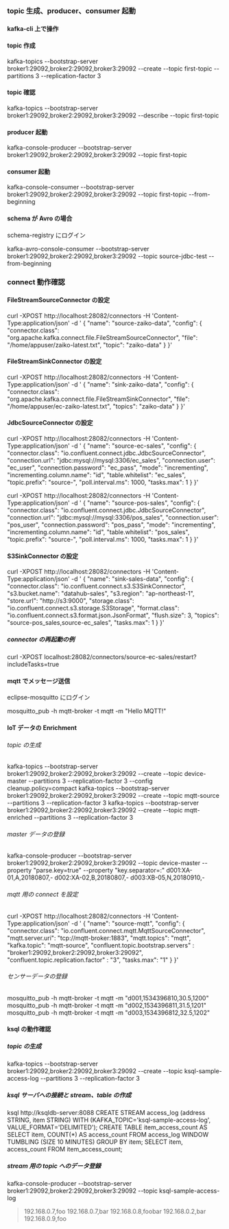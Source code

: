 ### topic 生成、producer、consumer 起動

#### kafka-cli 上で操作

#### topic 作成

kafka-topics --bootstrap-server broker1:29092,broker2:29092,broker3:29092 --create --topic first-topic --partitions 3 --replication-factor 3

#### topic 確認

kafka-topics --bootstrap-server broker1:29092,broker2:29092,broker3:29092 --describe --topic first-topic

#### producer 起動

kafka-console-producer --bootstrap-server broker1:29092,broker2:29092,broker3:29092 --topic first-topic

#### consumer 起動

kafka-console-consumer --bootstrap-server broker1:29092,broker2:29092,broker3:29092 --topic first-topic --from-beginning

#### schema が Avro の場合

schema-registry にログイン

kafka-avro-console-consumer --bootstrap-server broker1:29092,broker2:29092,broker3:29092 --topic source-jdbc-test --from-beginning

### connect 動作確認

#### FileStreamSourceConnector の設定

curl -XPOST http://localhost:28082/connectors -H 'Content-Type:application/json' -d '
{
"name": "source-zaiko-data",
"config": {
"connector.class": "org.apache.kafka.connect.file.FileStreamSourceConnector",
"file": "/home/appuser/zaiko-latest.txt",
"topic": "zaiko-data"
}
}'

#### FileStreamSinkConnector の設定

curl -XPOST http://localhost:28082/connectors -H 'Content-Type:application/json' -d '
{
"name": "sink-zaiko-data",
"config": {
"connector.class": "org.apache.kafka.connect.file.FileStreamSinkConnector",
"file": "/home/appuser/ec-zaiko-latest.txt",
"topics": "zaiko-data"
}
}'

#### JdbcSourceConnector の設定

curl -XPOST http://localhost:28082/connectors -H 'Content-Type:application/json' -d '
{
"name": "source-ec-sales",
"config": {
"connector.class": "io.confluent.connect.jdbc.JdbcSourceConnector",
"connection.url": "jdbc:mysql://mysql:3306/ec_sales",
"connection.user": "ec_user",
"connection.password": "ec_pass",
"mode": "incrementing",
"incrementing.column.name": "id",
"table.whitelist": "ec_sales",
"topic.prefix": "source-",
"poll.interval.ms": 1000,
"tasks.max": 1
}
}'

curl -XPOST http://localhost:28082/connectors -H 'Content-Type:application/json' -d '
{
"name": "source-pos-sales",
"config": {
"connector.class": "io.confluent.connect.jdbc.JdbcSourceConnector",
"connection.url": "jdbc:mysql://mysql:3306/pos_sales",
"connection.user": "pos_user",
"connection.password": "pos_pass",
"mode": "incrementing",
"incrementing.column.name": "id",
"table.whitelist": "pos_sales",
"topic.prefix": "source-",
"poll.interval.ms": 1000,
"tasks.max": 1
}
}'

#### S3SinkConnector の設定

curl -XPOST http://localhost:28082/connectors -H 'Content-Type:application/json' -d '
{
"name": "sink-sales-data",
"config": {
"connector.class": "io.confluent.connect.s3.S3SinkConnector",
"s3.bucket.name": "datahub-sales",
"s3.region": "ap-northeast-1",
"store.url": "http://s3:9000",
"storage.class": "io.confluent.connect.s3.storage.S3Storage",
"format.class": "io.confluent.connect.s3.format.json.JsonFormat",
"flush.size": 3,
"topics": "source-pos_sales,source-ec_sales",
"tasks.max": 1
}
}'

##### connector の再起動の例

curl -XPOST localhost:28082/connectors/source-ec-sales/restart?includeTasks=true

#### mqtt でメッセージ送信

eclipse-mosquitto にログイン

mosquitto_pub -h mqtt-broker -t mqtt -m "Hello MQTT!"

#### IoT データの Enrichment

###### topic の生成

kafka-topics --bootstrap-server broker1:29092,broker2:29092,broker3:29092 --create --topic device-master --partitions 3 --replication-factor 3 --config cleanup.policy=compact
kafka-topics --bootstrap-server broker1:29092,broker2:29092,broker3:29092 --create --topic mqtt-source --partitions 3 --replication-factor 3
kafka-topics --bootstrap-server broker1:29092,broker2:29092,broker3:29092 --create --topic mqtt-enriched --partitions 3 --replication-factor 3

###### master データの登録

kafka-console-producer --bootstrap-server broker1:29092,broker2:29092,broker3:29092 --topic device-master --property "parse.key=true" --property "key.separator=:"
d001:XA-01,A,20180807,-
d002:XA-02,B,20180807,-
d003:XB-05,N,20180910,-

###### mqtt 用の connect を設定

curl -XPOST http://localhost:28082/connectors -H 'Content-Type:application/json' -d '
{
"name": "source-mqtt",
"config": {
"connector.class": "io.confluent.connect.mqtt.MqttSourceConnector",
"mqtt.server.uri": "tcp://mqtt-broker:1883",
"mqtt.topics": "mqtt",
"kafka.topic": "mqtt-source",
"confluent.topic.bootstrap.servers" : "broker1:29092,broker2:29092,broker3:29092",
"confluent.topic.replication.factor" : "3",
"tasks.max": "1"
}
}'

###### センサーデータの登録

mosquitto_pub -h mqtt-broker -t mqtt -m "d001,1534396810,30.5,1200"
mosquitto_pub -h mqtt-broker -t mqtt -m "d002,1534396811,31.5,1201"
mosquitto_pub -h mqtt-broker -t mqtt -m "d003,1534396812,32.5,1202"

#### ksql の動作確認

##### topic の生成

kafka-topics --bootstrap-server broker1:29092,broker2:29092,broker3:29092 --create --topic ksql-sample-access-log --partitions 3 --replication-factor 3

##### ksql サーバへの接続と stream、table の作成

ksql http://ksqldb-server:8088
CREATE STREAM access_log (address STRING, item STRING) WITH (KAFKA_TOPIC='ksql-sample-access-log', VALUE_FORMAT='DELIMITED');
CREATE TABLE item_access_count AS SELECT item, COUNT(\*) AS access_count FROM access_log WINDOW TUMBLING (SIZE 10 MINUTES) GROUP BY item;
SELECT item, access_count FROM item_access_count;

##### stream 用の topic へのデータ登録

kafka-console-producer --bootstrap-server broker1:29092,broker2:29092,broker3:29092 --topic ksql-sample-access-log

> 192.168.0.7,foo
> 192.168.0.7,bar
> 192.168.0.8,foobar
> 192.168.0.2,bar
> 192.168.0.9,foo
